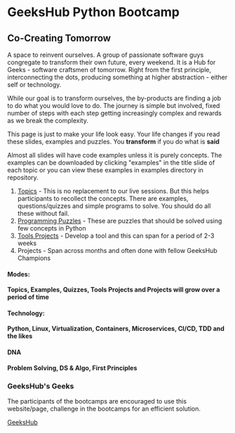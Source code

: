 # GeeksHub Python Bootcamp
## Co-Creating Tomorrow

A space to reinvent ourselves. A group of passionate software guys congregate to transform their own future, every weekend. It is a Hub for Geeks - software craftsmen of tomorrow. Right from the first principle, interconnecting the dots, producing something at higher abstraction - either self or technology.

While our goal is to transform ourselves, the by-products are finding a job to do what you would love to do. The journey is simple but involved, fixed number of steps with each step getting increasingly complex and rewards as we break the complexity.

This page is just to make your life look easy. Your life changes if you read these slides, examples and puzzles. You __transform__ if you do what is __said__

Almost all slides will have code examples unless it is purely concepts. The examples can be downloaded by clicking "examples" in the title slide of each topic or you can view these examples in examples directory in repository.

1. [Topics](topics/topics.md) - This is no replacement to our live sessions. But this helps participants to recollect the concepts. There are examples, questions/quizzes and simple programs to solve. You should do all these without fail.
2. [Programming Puzzles](programming_puzzles.md) - These are puzzles that should be solved using few concepts in Python
3. [Tools Projects](tools_projects.md) - Develop a tool and this can span for a period of 2-3 weeks
4. Projects - Span across months and often done with fellow GeeksHub Champions

#### Modes:
__Topics, Examples, Quizzes, Tools Projects and Projects will grow over a period of time__
#### Technology: 
__Python, Linux, Virtualization, Containers, Microservices, CI/CD, TDD and the likes__
#### DNA
__Problem Solving, DS & Algo, First Principles__

### GeeksHub's Geeks
The participants of the bootcamps are encouraged to use this website/page, challenge in the bootcamps for an efficient solution.

[GeeksHub](https://www.geekshub.in)
